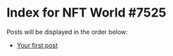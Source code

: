 # Index for NFT World #7525
Posts will be displayed in the order below:

- [Your first post](./001-first.md)

